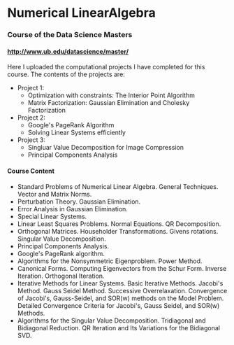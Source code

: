 # Numerical LinearAlgebra
### Course of the Data Science Masters 
#### http://www.ub.edu/datascience/master/
Here I uploaded the computational projects I have completed for this course. The contents of the projects are:
* Project 1:
  * Optimization with constraints: The Interior Point Algorithm
  * Matrix Factorization: Gaussian Elimination and Cholesky Factorization 
* Project 2:
  * Google's PageRank Algorithm
  * Solving Linear Systems efficiently
* Project 3:
  * Singluar Value Decomposition for Image Compression
  * Principal Components Analysis
  
  
#### Course Content
* Standard Problems of Numerical Linear Algebra. General Techniques. Vector and Matrix Norms.
* Perturbation Theory. Gaussian Elimination.
* Error Analysis in Gaussian Elimination.
* Special Linear Systems.
* Linear Least Squares Problems. Normal Equations. QR Decomposition.
* Orthogonal Matrices. Householder Transformations. Givens rotations. Singular Value Decomposition.
* Principal Components Analysis.
* Google's PageRank algorithm.
* Algorithms for the Nonsymmetric Eigenproblem. Power Method.
* Canonical Forms. Computing Eigenvectors from the Schur Form. Inverse Iteration. Orthogonal Iteration.
* Iterative Methods for Linear Systems. Basic Iterative Methods. Jacobi's Method. Gauss Seidel Method. Successive Overrelaxation. Convergence of Jacobi's, Gauss-Seidel, and SOR(w) methods on the Model Problem. Detailed Convergence Criteria for Jacobi's, Gauss Seidel, and SOR(w) Methods.
* Algorithms for the Singular Value Decomposition. Tridiagonal and Bidiagonal Reduction. QR Iteration and Its Variations for the Bidiagonal SVD.
